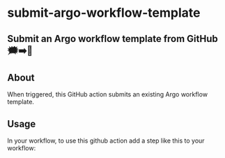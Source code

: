 # submit-argo-workflow-template

## Submit an Argo workflow template from GitHub 🗯️➡️🐙

## About

When triggered, this GitHub action submits an existing Argo workflow template.

## Usage

In your workflow, to use this github action add a step like this to your workflow:
